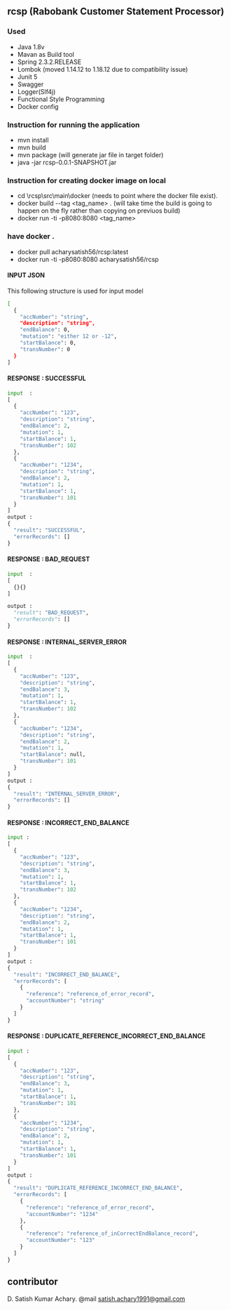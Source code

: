 ## rcsp (Rabobank Customer Statement Processor)

### Used
  * Java 1.8v
  * Mavan as Build tool
  * Spring 2.3.2.RELEASE
  * Lombok (moved 1.14.12 to 1.18.12 due to compatibility issue)
  * Junit 5 
  * Swagger
  * Logger(Slf4j)
  * Functional Style Programming
  * Docker config

### Instruction for running the application
  * mvn install
  * mvn build
  * mvn package (will generate jar file in target folder)
  * java -jar rcsp-0.0.1-SNAPSHOT.jar

### Instruction for creating docker image on local
  * cd \rcsp\src\main\docker (needs to point where the docker file exist).
  * docker build --tag <tag_name> . (will take time the build is going to happen on the fly rather than copying on previuos build)
  * docker run -ti -p8080:8080 <tag_name>

### have docker .
  * docker pull acharysatish56/rcsp:latest
  * docker run -ti -p8080:8080 acharysatish56/rcsp
  
#### INPUT JSON

This following structure is used for input model

```bash
[
  {
    "accNumber": "string",
    "description": "string",
    "endBalance": 0,
    "mutation": "either 12 or -12",
    "startBalance": 0,
    "transNumber": 0
  }
]
```
#### RESPONSE : SUCCESSFUL

```python
input  :
[
  {
    "accNumber": "123",
    "description": "string",
    "endBalance": 2,
    "mutation": 1,
    "startBalance": 1,
    "transNumber": 102
  },
  {
    "accNumber": "1234",
    "description": "string",
    "endBalance": 2,
    "mutation": 1,
    "startBalance": 1,
    "transNumber": 101
  }
]
output :
{
  "result": "SUCCESSFUL",
  "errorRecords": []
}
```
#### RESPONSE : BAD_REQUEST

```python
input  :
[
  {}{}
]

output :
  "result": "BAD_REQUEST",
  "errorRecords": []
}
```
#### RESPONSE : INTERNAL_SERVER_ERROR

```python
input  :
[
  {
    "accNumber": "123",
    "description": "string",
    "endBalance": 3,
    "mutation": 1,
    "startBalance": 1,
    "transNumber": 102
  },
  {
    "accNumber": "1234",
    "description": "string",
    "endBalance": 2,
    "mutation": 1,
    "startBalance": null,
    "transNumber": 101
  }
]
output :
{
  "result": "INTERNAL_SERVER_ERROR",
  "errorRecords": []
}
```
#### RESPONSE : INCORRECT_END_BALANCE

```python
input :
[
  {
    "accNumber": "123",
    "description": "string",
    "endBalance": 3,
    "mutation": 1,
    "startBalance": 1,
    "transNumber": 102
  },
  {
    "accNumber": "1234",
    "description": "string",
    "endBalance": 2,
    "mutation": 1,
    "startBalance": 1,
    "transNumber": 101
  }
]
output :
{
  "result": "INCORRECT_END_BALANCE",
  "errorRecords": [
    {
      "reference": "reference_of_error_record",
      "accountNumber": "string"
    }
  ]
}
```
#### RESPONSE : DUPLICATE_REFERENCE_INCORRECT_END_BALANCE

```python
input :
[
  {
    "accNumber": "123",
    "description": "string",
    "endBalance": 3,
    "mutation": 1,
    "startBalance": 1,
    "transNumber": 101
  },
  {
    "accNumber": "1234",
    "description": "string",
    "endBalance": 2,
    "mutation": 1,
    "startBalance": 1,
    "transNumber": 101
  }
]
output :
{
  "result": "DUPLICATE_REFERENCE_INCORRECT_END_BALANCE",
  "errorRecords": [
    {
      "reference": "reference_of_error_record",
      "accountNumber": "1234"
    },
    {
      "reference": "reference_of_inCorrectEndBalance_record",
      "accountNumber": "123"
    }
  ]
}
```

## contributor
D. Satish Kumar Achary. @mail satish.achary1991@gmail.com
